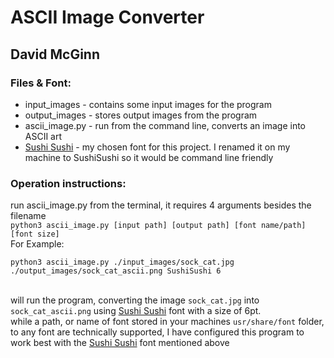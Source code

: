 # ASCII Image Converter
## David McGinn

### Files & Font:
* input_images - contains some input images for the program
* output_images - stores output images from the program
* ascii_image.py - run from the command line, converts an image into ASCII art
* [Sushi Sushi](https://www.dafont.com/sushi-sushi.font) - my chosen font for this project. I renamed it on my machine to SushiSushi so it would be command line friendly

### Operation instructions:
run ascii_image.py from the terminal, it requires 4 arguments besides the filename <br>
```python3 ascii_image.py [input path] [output path] [font name/path] [font size]``` 
<br>For Example:
```
python3 ascii_image.py ./input_images/sock_cat.jpg ./output_images/sock_cat_ascii.png SushiSushi 6
```
<br>will run the program, converting the image `sock_cat.jpg` into `sock_cat_ascii.png` using [Sushi Sushi](https://www.dafont.com/sushi-sushi.font) font with a size of 6pt.<br>
while a path, or name of font stored in your machines `usr/share/font` folder, to any font are technically supported, 
I have configured this program to work best with the [Sushi Sushi](https://www.dafont.com/sushi-sushi.font) font mentioned above

